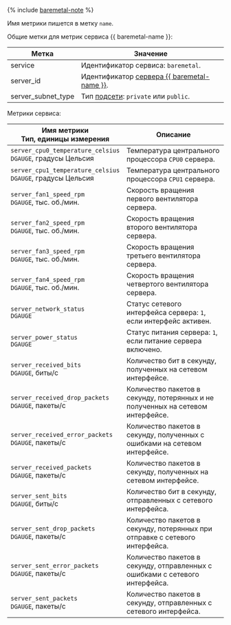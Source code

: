 {% include [baremetal-note](../../../_includes/backup/baremetal-note.md) %}

Имя метрики пишется в метку `name`.

Общие метки для метрик сервиса {{ baremetal-name }}:

Метка | Значение
----|----
service | Идентификатор сервиса: `baremetal`.
server_id | Идентификатор [сервера {{ baremetal-name }}](../../../baremetal/concepts/servers.md).
server_subnet_type | Тип [подсети](../../../baremetal/concepts/network.md): `private` или `public`. 

Метрики сервиса:

Имя метрики<br/>Тип, единицы измерения | Описание
--- | ---
`server_cpu0_temperature_celsius`<br/>`DGAUGE`, градусы Цельсия | Температура центрального процессора `CPU0` сервера.
`server_cpu1_temperature_celsius`<br/>`DGAUGE`, градусы Цельсия | Температура центрального процессора `CPU1` сервера.
`server_fan1_speed_rpm`<br/>`DGAUGE`, тыс. об./мин. | Скорость вращения первого вентилятора сервера.
`server_fan2_speed_rpm`<br/>`DGAUGE`, тыс. об./мин. | Скорость вращения второго вентилятора сервера.
`server_fan3_speed_rpm`<br/>`DGAUGE`, тыс. об./мин. | Скорость вращения третьего вентилятора сервера.
`server_fan4_speed_rpm`<br/>`DGAUGE`, тыс. об./мин. | Скорость вращения четвертого вентилятора сервера.
`server_network_status`<br/>`DGAUGE` | Статус сетевого интерфейса сервера: `1`, если интерфейс активен.
`server_power_status`<br/>`DGAUGE` | Статус питания сервера: `1`, если питание сервера включено.
`server_received_bits`<br/>`DGAUGE`, биты/с | Количество бит в секунду, полученных на сетевом интерфейсе.
`server_received_drop_packets`<br/>`DGAUGE`, пакеты/с | Количество пакетов в секунду, потерянных и не полученных на сетевом интерфейсе.
`server_received_error_packets`<br/>`DGAUGE`, пакеты/с | Количество пакетов в секунду, полученных с ошибками на сетевом интерфейсе.
`server_received_packets`<br/>`DGAUGE`, пакеты/с | Количество пакетов в секунду, полученных на сетевом интерфейсе.
`server_sent_bits`<br/>`DGAUGE`, биты/с | Количество бит в секунду, отправленных с сетевого интерфейса.
`server_sent_drop_packets`<br/>`DGAUGE`, пакеты/с | Количество пакетов в секунду, потерянных при отправке с сетевого интерфейса.
`server_sent_error_packets`<br/>`DGAUGE`, пакеты/с | Количество пакетов в секунду, отправленных с ошибками с сетевого интерфейса.
`server_sent_packets`<br/>`DGAUGE`, пакеты/с | Количество пакетов в секунду, отправленных с сетевого интерфейса.